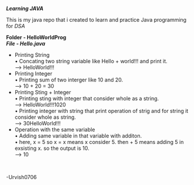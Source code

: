 ***Learning JAVA***

This is my java repo that i created to learn and practice Java programming for *DSA*

**Folder - HelloWorldProg**<br>
***File - Hello.java***
<ul>
<li>Printing String</li>
• Concating two string variable like Hello + world!!! and print it.<br>
--> HelloWorld!!!
<br>

<li>Printing Integer</li>
• Printing sum of two interger like 10 and 20.<br>
--> 10 + 20 = 30
<br>

<li>Printing Sting + Integer</li>
• Printing sting with integer that consider whole as a string.<br>
--> HelloWorld!!!1020<br>
• Printing integer with string that print operation of strig and for string it consider whole as string.<br>
--> 30HelloWorld!!!
<br>

<li>Operation with the same variable</li>
• Adding same variable in that variable with additon.<br>
• here, x = 5 so x = x means x consider 5. then + 5 means adding 5 in exsisting x. so the output is 10.<br>
--> 10
</ul>
<br>

-Urvish0706